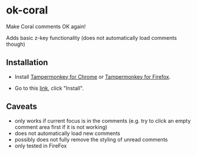 # ok-coral
Make Coral comments OK again!

Adds basic z-key functionality (does not automatically load comments though)

## Installation 

- Install [Tampermonkey for Chrome](https://chrome.google.com/webstore/detail/tampermonkey/dhdgffkkebhmkfjojejmpbldmpobfkfo?hl=en)
or [Tampermonkey for Firefox](https://addons.mozilla.org/en-US/firefox/addon/tampermonkey/).

- Go to this [link](https://github.com/MikeSmithEU/ok-coral/raw/main/ok-coral.user.js), click "Install".

## Caveats

 - only works if current focus is in the comments (e.g. try to click an empty comment area first if it is not working)
 - does not automatically load new comments
 - possibly does not fully remove the styling of unread comments
 - only tested in FireFox
